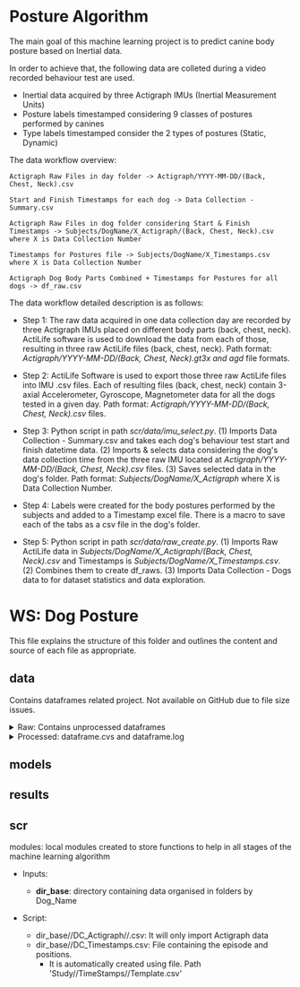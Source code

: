 # Posture Algorithm
The main goal of this machine learning project is to predict canine body posture based on Inertial data.

In order to achieve that, the following data are colleted during a video recorded behaviour test are used.
* Inertial data acquired by three Actigraph IMUs (Inertial Measurement Units)  
* Posture labels timestamped considering 9 classes of postures performed by canines
* Type labels timestamped consider the 2 types of postures (Static, Dynamic)

The data workflow overview: 

    Actigraph Raw Files in day folder -> Actigraph/YYYY-MM-DD/(Back, Chest, Neck).csv
    
    Start and Finish Timestamps for each dog -> Data Collection - Summary.csv

    Actigraph Raw Files in dog folder considering Start & Finish Timestamps -> Subjects/DogName/X_Actigraph/(Back, Chest, Neck).csv where X is Data Collection Number

    Timestamps for Postures file -> Subjects/DogName/X_Timestamps.csv where X is Data Collection Number

    Actigraph Dog Body Parts Combined + Timestamps for Postures for all dogs -> df_raw.csv

The data workflow detailed description is as follows:

* Step 1: The raw data acquired in one data collection day are recorded by three Actigraph IMUs placed on different body parts (back, chest, neck). ActiLife software is used to download the data from each of those, resulting in three raw ActiLife files (back, chest, neck). Path format: *Actigraph/YYYY-MM-DD/(Back, Chest, Neck).gt3x and agd* file formats.

* Step 2: ActiLife Software is used to export those three raw ActiLife files into IMU .csv files. Each of resulting files (back, chest, neck) contain 3-axial Accelerometer, Gyroscope, Magnetometer data for all the dogs tested in a given day. Path format: *Actigraph/YYYY-MM-DD/(Back, Chest, Neck).csv* files.

* Step 3: Python script in path *scr/data/imu_select.py*. (1) Imports Data Collection - Summary.csv and takes each dog's behaviour test start and finish datetime data. (2) Imports & selects data considering the  dog's data collection time from the three raw IMU located at *Actigraph/YYYY-MM-DD/(Back, Chest, Neck).csv* files. (3) Saves selected data in the dog's folder. Path format: *Subjects/DogName/X_Actigraph* where X is Data Collection Number.

* Step 4: Labels were created for the body postures performed by the subjects and added to a Timestamp excel file. There is a macro to save each of the tabs as a csv file in the dog's folder.

* Step 5: Python script in path *scr/data/raw_create.py*. (1) Imports Raw ActiLife data in *Subjects/DogName/X_Actigraph/(Back, Chest, Neck).csv* and Timestamps is *Subjects/DogName/X_Timestamps.csv*. (2) Combines them to create df_raws. (3) Imports Data Collection - Dogs data to for dataset statistics and data exploration.



# WS: Dog Posture
This file explains the structure of this folder and outlines the content and source of each file as appropriate.

## data
Contains dataframes related project. Not available on GitHub due to file size issues.
<details><summary> Raw: Contains unprocessed dataframes </summary>

* **df_raw.csv**: contains raw IMU data for timestamps labeled by positions. This file is created by src/data/raw.py, considering Timestamps and raw IMU data.

* **df_dogs.csv**: demographic data for the dogs downloaded from 'Data Collection - Dogs.csv'
</details>

<details><summary> Processed: dataframe.cvs and dataframe.log</summary> <p>  
The folder structure contains .csv files and an associated .log file with the hyperparameters used to create them.
</details>

## models

## results

## scr
modules: local modules created to store functions to help in all stages of the machine learning algorithm


* Inputs: 
    * **dir_base**: directory containing data organised in folders by Dog_Name

* Script:
    * dir_base//DC_Actigraph//.csv: It will only import Actigraph data
    * dir_base//DC_Timestamps.csv: File containing the episode and positions. 
        * It is automatically created using file. Path 'Study//TimeStamps//Template.csv'



